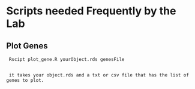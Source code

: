 # Scripts needed Frequently by the Lab


## Plot Genes 

     Rscipt plot_gene.R yourObject.rds genesFile 


     it takes your object.rds and a txt or csv file that has the list of genes to plot. 

  
